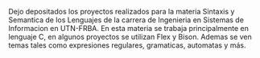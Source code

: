 Dejo depositados los proyectos realizados para la materia Sintaxis y Semantica de los Lenguajes de la carrera de Ingenieria en Sistemas de Informacion en UTN-FRBA.
En esta materia se trabaja principalmente en lenguaje C, en algunos proyectos se utilizan Flex y Bison. Ademas se ven temas tales como expresiones regulares, gramaticas, automatas y más.
